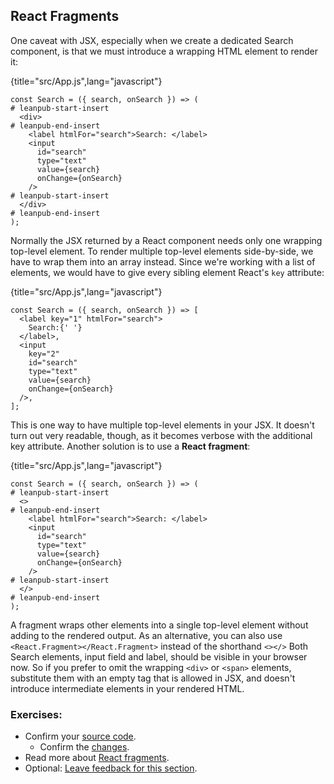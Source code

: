 ## React Fragments

One caveat with JSX, especially when we create a dedicated Search component, is that we must introduce a wrapping HTML element to render it:

{title="src/App.js",lang="javascript"}
~~~~~~~
const Search = ({ search, onSearch }) => (
# leanpub-start-insert
  <div>
# leanpub-end-insert
    <label htmlFor="search">Search: </label>
    <input
      id="search"
      type="text"
      value={search}
      onChange={onSearch}
    />
# leanpub-start-insert
  </div>
# leanpub-end-insert
);
~~~~~~~

Normally the JSX returned by a React component needs only one wrapping top-level element. To render multiple top-level elements side-by-side, we have to wrap them into an array instead. Since we're working with a list of elements, we would have to give every sibling element React's `key` attribute:

{title="src/App.js",lang="javascript"}
~~~~~~~
const Search = ({ search, onSearch }) => [
  <label key="1" htmlFor="search">
    Search:{' '}
  </label>,
  <input
    key="2"
    id="search"
    type="text"
    value={search}
    onChange={onSearch}
  />,
];
~~~~~~~

This is one way to have multiple top-level elements in your JSX. It doesn't turn out very readable, though, as it becomes verbose with the additional key attribute. Another solution is to use a **React fragment**:

{title="src/App.js",lang="javascript"}
~~~~~~~
const Search = ({ search, onSearch }) => (
# leanpub-start-insert
  <>
# leanpub-end-insert
    <label htmlFor="search">Search: </label>
    <input
      id="search"
      type="text"
      value={search}
      onChange={onSearch}
    />
# leanpub-start-insert
  </>
# leanpub-end-insert
);
~~~~~~~

A fragment wraps other elements into a single top-level element without adding to the rendered output. As an alternative, you can also use `<React.Fragment></React.Fragment>` instead of the shorthand `<></>` Both Search elements, input field and label, should be visible in your browser now. So if you prefer to omit the wrapping `<div>` or `<span>` elements, substitute them with an empty tag that is allowed in JSX, and doesn't introduce intermediate elements in your rendered HTML.

### Exercises:

* Confirm your [source code](https://bit.ly/3piEnhG).
  * Confirm the [changes](https://bit.ly/3n9Rmjd).
* Read more about [React fragments](https://bit.ly/2Z4mo44).
* Optional: [Leave feedback for this section](https://forms.gle/kNpEySPZzckNe6f96).